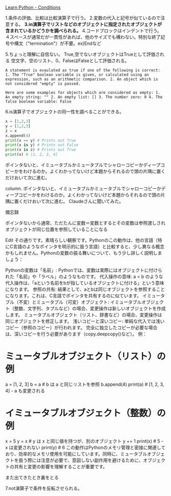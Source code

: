 [Learn Python - Conditions](https://www.learnpython.org/en/Conditions)

1.条件の評価、比較は比較演算子で行う。
2.変数の代入と記号が似ているので注意する。
**3.in演算子でリストなどのオブジェクトに指定されたオブジェクトが含まれているかどうかを調べられる。**
4.コードブロックはインデントで行う。４スペースが通常だが一貫性があれば、他のサイズでも構わない。特別な終了記号や構文（"termination"）が不要。ex)Endなど

5.ちょっと理解に自信ない。
True,空でないオブジェクトはTrueとして評価される
空文字、空のリスト、0、FalseはFalseとして評価される。

```
A statement is evaulated as true if one of the following is correct: 1. The "True" boolean variable is given, or calculated using an expression, such as an arithmetic comparison. 2. An object which is not considered "empty" is passed.

Here are some examples for objects which are considered as empty: 1. An empty string: "" 2. An empty list: [] 3. The number zero: 0 4. The false boolean variable: False
```

6.is演算子でオブジェクトの同一性を調べることができる。
```python 
x = [1,2,3]
y = [1,2,3]
z = x
x.append(4)
print(x == y) # Prints out True
print(x is y) # Prints out False
print(x is z) # Prints out True
print(x) # [1, 2, 3, 4]
```

ポインタないと、イミュータブルかミュータブルでシャローコピーかディープコピーかをわけるのか。よくわかってないけど本題からそれるので頭の片隅に置くだけおいて次に進む。

column.
ポインタないと、イミュータブルかミュータブルでシャローコピーかディープコピーかをわけるのか。よくわかってないけど本題からそれるので頭の片隅に置くだけおいて次に進む。
Claudeさんに聞いてみた。

備忘録

ポインタないから通常、ただたんに変数＝変数とするとその変数は参照渡しされオブジェクトが同じ位置を参照していることになる

Edit
その通りです。素晴らしい観察です。Pythonのこの動作は、他の言語（特にC言語のようなポインタを明示的に扱う言語）と比較すると、少し異なる概念かもしれません。Pythonの変数の振る舞いについて、もう少し詳しく説明しましょう：

Pythonの変数は「名前」:
Pythonでは、変数は実際にはオブジェクトに付けられた「名前」や「ラベル」のようなものです。
代入操作の意味:
a = b のような代入操作は、「aという名前をbが指しているオブジェクトに付ける」という意味になります。
参照の共有:
結果として、aとbは同じオブジェクトを参照することになります。これは、C言語でポインタを共有するのに似ています。
イミュータブル（不変）とミュータブル（可変）オブジェクト:
イミュータブルオブジェクト（整数、文字列、タプルなど）の場合、変更操作は新しいオブジェクトを作成します。
ミュータブルオブジェクト（リスト、辞書など）の場合、変更操作は同じオブジェクトを修正します。
浅いコピーと深いコピー:
単純な代入では浅いコピー（参照のコピー）が行われます。
完全に独立したコピーが必要な場合は、深いコピーを行う必要があります（copy.deepcopy()など）。
例：


# ミュータブルオブジェクト（リスト）の例
a = [1, 2, 3]
b = a  # b は a と同じリストを参照
b.append(4)
print(a)  # [1, 2, 3, 4] - a も変更される

# イミュータブルオブジェクト（整数）の例
x = 5
y = x  # y は x と同じ値を持つが、別のオブジェクト
y += 1
print(x)  # 5 - x は変更されない
print(y)  # 6
この動作はPythonのメモリ管理と密接に関連しており、効率的なメモリ使用を可能にしています。同時に、ミュータブルオブジェクトを扱う際には注意が必要で、意図しない副作用を避けるために、オブジェクトの共有と変更の影響を理解することが重要です。


また出てきたとき裏をとる


7.not演算子で条件を反転させられる。
